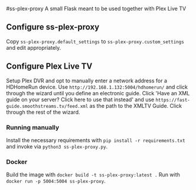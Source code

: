 #ss-plex-proxy
A small Flask meant to be used together with Plex Live TV
## Configure ss-plex-proxy
Copy `ss-plex-proxy.default_settings` to `ss-plex-proxy.custom_settings` and edit appropriately.
## Configure Plex Live TV
Setup Plex DVR and opt to manually enter a network address for a HDHomeRun device. Use `http://192.168.1.132:5004/hdhomerun/` and click through the wizard until you define an electronic guide. Click 'Have an XML guide on your server? Click here to use that instead' and use `https://fast-guide.smoothstreams.tv/feed.xml` as the path to the XMLTV Guide. Click through the rest of the wizard.
### Running manually
Install the necessary requirements with `pip install -r requirements.txt` and invoke via `python3 ss-plex-proxy.py`.
### Docker
Build the image with `docker build -t ss-plex-proxy:latest .` Run with `docker run -p 5004:5004 ss-plex-proxy`. 